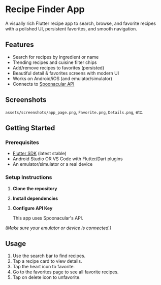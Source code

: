 # Recipe Finder App

A visually rich Flutter recipe app to search, browse, and favorite recipes with a polished UI, persistent favorites, and smooth navigation.

## Features

- Search for recipes by ingredient or name
- Trending recipes and cuisine filter chips
- Add/remove recipes to favorites (persisted)
- Beautiful detail & favorites screens with modern UI
- Works on Android/iOS (and emulator/simulator)
- Connects to [Spoonacular API](https://spoonacular.com/food-api)

## Screenshots

 `assets/screenshots/app_page.png`, `Favorite.png`, `Details.png`, etc.

## Getting Started

### Prerequisites

- [Flutter SDK](https://flutter.dev/docs/get-started/install) (latest stable)
- Android Studio OR VS Code with Flutter/Dart plugins
- An emulator/simulator or a real device

### Setup Instructions

1. **Clone the repository**
2. **Install dependencies**
3. **Configure API Key**

    This app uses Spoonacular's API.  



*(Make sure your emulator or device is connected.)*

## Usage

1. Use the search bar to find recipes.
2. Tap a recipe card to view details.
3. Tap the heart icon to favorite.
4. Go to the favorites page to see all favorite recipes.
5. Tap on delete icon to unfavorite.

